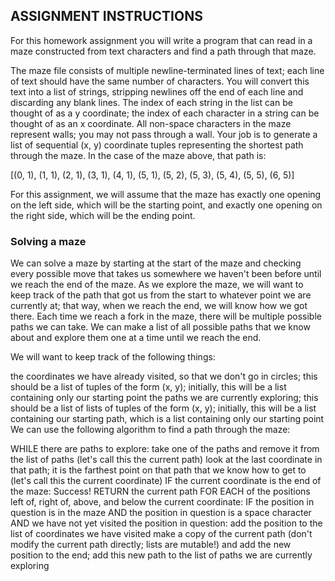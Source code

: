 ## ASSIGNMENT INSTRUCTIONS
For this homework assignment you will write a program that can read in a maze constructed from text characters and find a path through that maze.

The maze file consists of multiple newline-terminated lines of text; each line of text should have the same number of characters. You will convert this text into a list of strings, stripping newlines off the end of each line and discarding any blank lines. The index of each string in the list can be thought of as a y coordinate; the index of each character in a string can be thought of as an x coordinate. All non-space characters in the maze represent walls; you may not pass through a wall. Your job is to generate a list of sequential (x, y) coordinate tuples representing the shortest path through the maze. In the case of the maze above, that path is:

[(0, 1), (1, 1), (2, 1), (3, 1), (4, 1), (5, 1), (5, 2), (5, 3), (5, 4), (5, 5), (6, 5)]

For this assignment, we will assume that the maze has exactly one opening on the left side, which will be the starting point, and exactly one opening on the right side, which will be the ending point.

### Solving a maze
We can solve a maze by starting at the start of the maze and checking every possible move that takes us somewhere we haven't been before until we reach the end of the maze. As we explore the maze, we will want to keep track of the path that got us from the start to whatever point we are currently at; that way, when we reach the end, we will know how we got there. Each time we reach a fork in the maze, there will be multiple possible paths we can take. We can make a list of all possible paths that we know about and explore them one at a time until we reach the end.

We will want to keep track of the following things:

the coordinates we have already visited, so that we don't go in circles; this should be a list of tuples of the form (x, y); initially, this will be a list containing only our starting point
the paths we are currently exploring; this should be a list of lists of tuples of the form (x, y); initially, this will be a list containing our starting path, which is a list containing only our starting point
We can use the following algorithm to find a path through the maze:

WHILE there are paths to explore:
take one of the paths and remove it from the list of paths (let's call this the current path)
look at the last coordinate in that path; it is the farthest point on that path that we know how to get to (let's call this the current coordinate)
IF the current coordinate is the end of the maze:
Success! RETURN the current path
FOR EACH of the positions left of, right of, above, and below the current coordinate:
IF the position in question is in the maze AND the position in question is a space character AND we have not yet visited the position in question:
add the position to the list of coordinates we have visited
make a copy of the current path (don't modify the current path directly; lists are mutable!) and add the new position to the end; add this new path to the list of paths we are currently exploring
